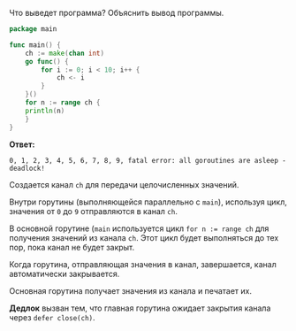 Что выведет программа? Объяснить вывод программы.

```go
package main

func main() {
    ch := make(chan int)
    go func() {
        for i := 0; i < 10; i++ {
        	ch <- i
        }
    }()
    for n := range ch {
    println(n)
    }
}
```

**Ответ:**

`0, 1, 2, 3, 4, 5, 6, 7, 8, 9, fatal error: all goroutines are asleep - deadlock!`

Создается канал `ch` для передачи целочисленных значений.

Внутри горутины (выполняющейся параллельно с `main`), используя цикл, значения от `0` до `9` отправляются в канал `ch`.

В основной горутине (`main` используется цикл `for n := range ch` для получения значений из канала `ch`. Этот цикл будет выполняться до тех пор, пока канал не будет закрыт.

Когда горутина, отправляющая значения в канал, завершается, канал автоматически закрывается.

Основная горутина получает значения из канала и печатает их.

**Дедлок** вызван тем, что главная горутина ожидает закрытия канала через `defer close(ch)`.